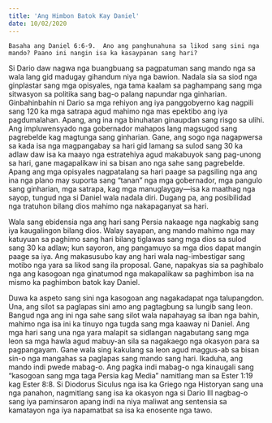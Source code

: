 ```yaml
---
title: 'Ang Himbon Batok Kay Daniel'
date: 10/02/2020
---
```


`Basaha ang Daniel 6:6-9.  Ano ang panghunahuna sa likod sang sini nga mando? Paano ini nangin isa ka kasaypanan sang hari?`

Si Dario daw nagwa nga buangbuang sa pagpatuman sang mando nga sa wala lang gid madugay gihandum niya nga bawion.  Nadala sia sa siod nga ginplastar sang mga opisyales, nga tama kaalam sa paghampang sang mga sitwasyon sa politika sang bag-o palang napundar nga ginharian.  Ginbahinbahin ni Dario sa mga rehiyon ang iya panggobyerno kag nagpili sang 120 ka mga satrapa agud mahimo nga mas epektibo ang iya pagdumalahan.  Apang, ang ina nga binuhatan ginaupdan sang risgo sa ulihi.  Ang impluwensyado nga gobernador mahapos lang magsugod sang pagrebelde kag magtunga sang ginharian.  Gane, ang sogo nga nagapwersa sa kada isa nga magpangabay sa hari gid lamang sa sulod sang 30 ka adlaw daw isa ka maayo nga estratehiya agud makabuyok sang pag-unong sa hari, gane magapalikaw ini sa bisan ano nga sahe sang pagrebelde.  Apang ang mga opisyales nagpatalang sa hari paage sa pagsiling nga ang ina nga plano may suporta sang “tanan” nga mga gobernador, mga pangulo sang ginharian, mga satrapa, kag mga manuglaygay—isa ka maathag nga sayop, tungud nga si Daniel wala nadala diri.  Dugang pa, ang posibilidad nga tratuhon bilang dios mahimo nga nakapaganyat sa hari.  

Wala sang ebidensia nga ang hari sang Persia nakaage nga nagkabig sang iya kaugalingon bilang dios.  Walay sayapan, ang mando mahimo nga may katuyuan sa paghimo sang hari bilang tiglawas sang mga dios sa sulod sang 30 ka adlaw; kun sayoron, ang pangamuyo sa mga dios dapat mangin paage sa iya.  Ang makasusubo kay ang hari wala nag-imbestigar sang motibo nga yara sa likod sang ila proposal.  Gane, napakyas sia sa paghibalo nga ang kasogoan nga ginatumod nga makapalikaw sa paghimbon isa na mismo ka paghimbon batok kay Daniel. 

Duwa ka aspeto sang sini nga kasogoan ang nagakadapat nga talupangdon.  Una, ang silot sa paglapas sini amo ang pagtagbung sa lungib sang leon.  Bangud nga ang ini nga sahe sang silot wala napahayag sa iban nga bahin, mahimo nga isa ini ka tinuyo nga tugda sang mga kaaway ni Daniel.  Ang mga hari sang una nga yara malapit sa sidlangan nagabutang sang mga leon sa mga hawla agud mabuy-an sila sa nagakaego nga okasyon para sa pagpangayam.  Gane wala sing kakulang sa leon agud maggus-ab sa bisan sin-o nga mangahas sa paglapas sang mando sang hari.  Ikaduha, ang mando indi pwede mabag-o.  Ang pagka indi mabag-o nga kinaugali sang “kasogoan sang mga taga Persia kag Media” namitlang man sa Ester 1:19 kag Ester 8:8.  Si Diodorus Siculus nga isa ka Griego nga Historyan sang una nga panahon, nagmitlang sang isa ka okasyon nga si Dario III nagbag-o sang iya paminsaron apang indi na niya maliwat ang sentensia sa kamatayon nga iya napamatbat sa isa ka enosente nga tawo.